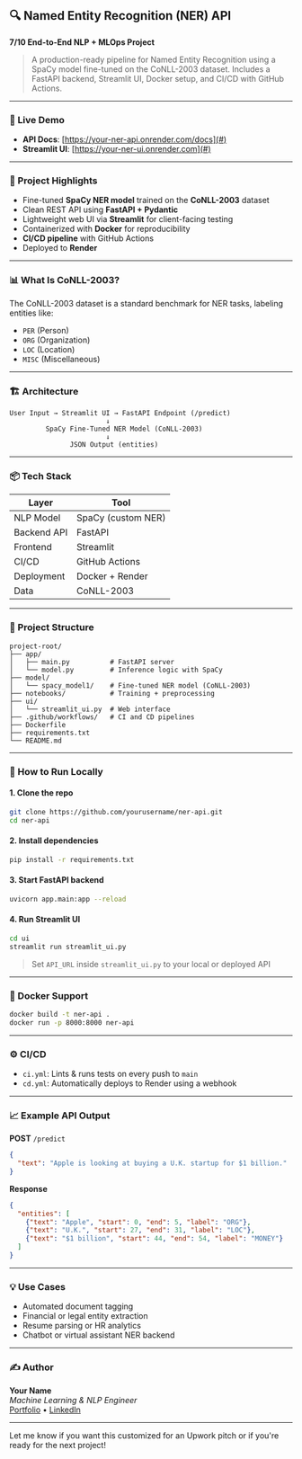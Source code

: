 ## 🔍 Named Entity Recognition (NER) API  
**7/10 End-to-End NLP + MLOps Project**  
> A production-ready pipeline for Named Entity Recognition using a SpaCy model fine-tuned on the CoNLL-2003 dataset. Includes a FastAPI backend, Streamlit UI, Docker setup, and CI/CD with GitHub Actions.

---

### 🚀 Live Demo  
- **API Docs**: [https://your-ner-api.onrender.com/docs](#)  
- **Streamlit UI**: [https://your-ner-ui.onrender.com](#)

---

### 🧠 Project Highlights

- Fine-tuned **SpaCy NER model** trained on the **CoNLL-2003** dataset  
- Clean REST API using **FastAPI + Pydantic**  
- Lightweight web UI via **Streamlit** for client-facing testing  
- Containerized with **Docker** for reproducibility  
- **CI/CD pipeline** with GitHub Actions  
- Deployed to **Render**

---

### 📊 What Is CoNLL-2003?

The CoNLL-2003 dataset is a standard benchmark for NER tasks, labeling entities like:
- `PER` (Person)
- `ORG` (Organization)
- `LOC` (Location)
- `MISC` (Miscellaneous)

---

### 🏗️ Architecture

```
User Input → Streamlit UI → FastAPI Endpoint (/predict)
                        ↓
         SpaCy Fine-Tuned NER Model (CoNLL-2003)
                        ↓
               JSON Output (entities)
```

---

### 📦 Tech Stack

| Layer        | Tool                  |
|--------------|------------------------|
| NLP Model    | SpaCy (custom NER)     |
| Backend API  | FastAPI                |
| Frontend     | Streamlit              |
| CI/CD        | GitHub Actions         |
| Deployment   | Docker + Render        |
| Data         | CoNLL-2003             |

---

### 📂 Project Structure

```
project-root/
├── app/
│   ├── main.py          # FastAPI server
│   └── model.py         # Inference logic with SpaCy
├── model/
│   └── spacy_model1/    # Fine-tuned NER model (CoNLL-2003)
├── notebooks/           # Training + preprocessing
├── ui/
│   └── streamlit_ui.py  # Web interface
├── .github/workflows/   # CI and CD pipelines
├── Dockerfile
├── requirements.txt
└── README.md
```

---

### 🧪 How to Run Locally

#### 1. Clone the repo
```bash
git clone https://github.com/yourusername/ner-api.git
cd ner-api
```

#### 2. Install dependencies
```bash
pip install -r requirements.txt
```

#### 3. Start FastAPI backend
```bash
uvicorn app.main:app --reload
```

#### 4. Run Streamlit UI
```bash
cd ui
streamlit run streamlit_ui.py
```

> Set `API_URL` inside `streamlit_ui.py` to your local or deployed API

---

### 🐳 Docker Support

```bash
docker build -t ner-api .
docker run -p 8000:8000 ner-api
```

---

### ⚙️ CI/CD

- `ci.yml`: Lints & runs tests on every push to `main`  
- `cd.yml`: Automatically deploys to Render using a webhook

---

### 📈 Example API Output

**POST** `/predict`  
```json
{
  "text": "Apple is looking at buying a U.K. startup for $1 billion."
}
```

**Response**  
```json
{
  "entities": [
    {"text": "Apple", "start": 0, "end": 5, "label": "ORG"},
    {"text": "U.K.", "start": 27, "end": 31, "label": "LOC"},
    {"text": "$1 billion", "start": 44, "end": 54, "label": "MONEY"}
  ]
}
```

---

### 💡 Use Cases

- Automated document tagging  
- Financial or legal entity extraction  
- Resume parsing or HR analytics  
- Chatbot or virtual assistant NER backend

---

### ✍️ Author
**Your Name**  
_Machine Learning & NLP Engineer_  
[Portfolio](https://yourportfolio.com) • [LinkedIn](https://linkedin.com/in/yourusername)

---

Let me know if you want this customized for an Upwork pitch or if you're ready for the next project!
